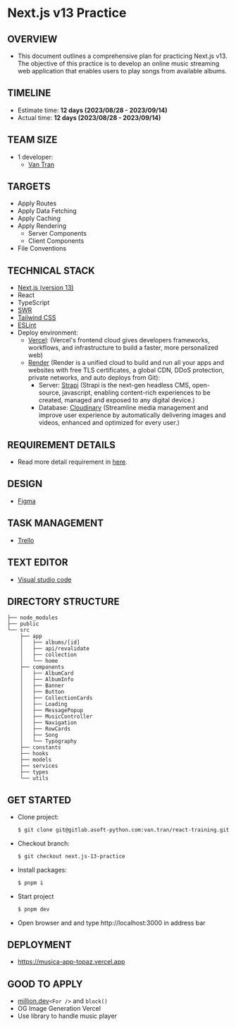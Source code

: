 # Next.js v13 Practice

## OVERVIEW

- This document outlines a comprehensive plan for practicing Next.js v13. The objective of this practice is to develop an online music streaming web application that enables users to play songs from available albums.

## TIMELINE

- Estimate time: **12 days (2023/08/28 - 2023/09/14)**
- Actual time: **12 days (2023/08/28 - 2023/09/14)**

## TEAM SIZE

- 1 developer:
  - [Van Tran](van.tran@asnet.com.vn)

## TARGETS

- Apply Routes
- Apply Data Fetching
- Apply Caching
- Apply Rendering
  - Server Components
  - Client Components
- File Conventions

## TECHNICAL STACK

- [Next.js (version 13)](https://nextjs.org/docs)
- React
- TypeScript
- [SWR](https://swr.vercel.app/)
- [Tailwind CSS](https://tailwindcss.com/)
- [ESLint](https://eslint.org/)
- Deploy environment:
  - [Vercel](https://vercel.com/): (Vercel's frontend cloud gives developers frameworks, workflows, and infrastructure to build a faster, more personalized web)
  - [Render](https://render.com/) (Render is a unified cloud to build and run all your apps and websites with free TLS certificates, a global CDN, DDoS protection, private networks, and auto deploys from Git):
    - Server: [Strapi](https://strapi.io/) (Strapi is the next-gen headless CMS, open-source, javascript, enabling content-rich experiences to be created, managed and exposed to any digital device.)
    - Database: [Cloudinary](https://cloudinary.com/) (Streamline media management and improve user experience by automatically delivering images and videos, enhanced and optimized for every user.)

## REQUIREMENT DETAILS

- Read more detail requirement in [here](https://vawn.notion.site/Van-Tran-react-next-js13-practice-982e96ee8e364e769590207155944b1a?pvs=4).

## DESIGN

- [Figma](<https://www.figma.com/file/2HlDcj69jH0cIJvhw4X5iX/Musica-(Edited)?type=design&node-id=0%3A1&mode=design&t=rtRXELnR1pJxVz02-1>)

## TASK MANAGEMENT

- [Trello](https://trello.com/invite/b/FKdtBzQU/ATTIcb4d1d2f919d9fb416b0ff8190551078974F94F6/musica-workplace)

## TEXT EDITOR

- [Visual studio code](https://code.visualstudio.com)

## DIRECTORY STRUCTURE

```
├── node_modules
├── public
└── src
    ├── app
    │   ├── albums/[id]
    │   ├── api/revalidate
    │   ├── collection
    │   └── home
    ├── components
    │   ├── AlbumCard
    │   ├── AlbumInfo
    │   ├── Banner
    │   ├── Button
    │   ├── CollectionCards
    │   ├── Loading
    │   ├── MessagePopup
    │   ├── MusicController
    │   ├── Navigation
    │   ├── RowCards
    │   ├── Song
    │   └── Typography
    ├── constants
    ├── hooks
    ├── models
    ├── services
    ├── types
    └── utils
```

## GET STARTED

- Clone project:

  ```bash
  $ git clone git@gitlab.asoft-python.com:van.tran/react-training.git
  ```

- Checkout branch:

  ```bash
  $ git checkout next.js-13-practice
  ```

- Install packages:

  ```bash
  $ pnpm i
  ```

- Start project

  ```bash
  $ pnpm dev
  ```

- Open browser and and type http://localhost:3000 in address bar

## DEPLOYMENT

- https://musica-app-topaz.vercel.app

## GOOD TO APPLY

- [million.dev](https://million.dev/)`<For />` and `block()`
- OG Image Generation Vercel
- Use library to handle music player
